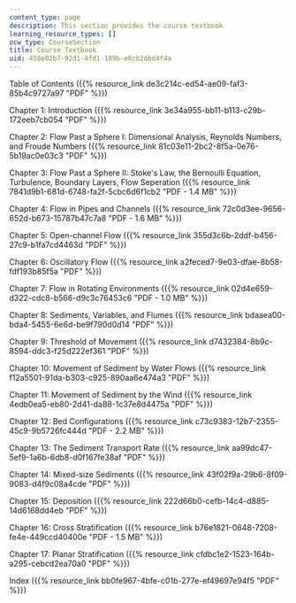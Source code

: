 ```yaml
---
content_type: page
description: This section provides the course textbook
learning_resource_types: []
ocw_type: CourseSection
title: Course Textbook
uid: 458e02b7-92d1-4fd1-189b-e8cb2d6d4f4a
---
```


Table of Contents ({{% resource_link de3c214c-ed54-ae09-faf3-85b4c9727a97 "PDF" %}})

Chapter 1: Introduction ({{% resource_link 3e34a955-bb11-b113-c29b-172eeb7cb054 "PDF" %}})

Chapter 2: Flow Past a Sphere I: Dimensional Analysis, Reynolds Numbers, and Froude Numbers ({{% resource_link 81c03e11-2bc2-8f5a-0e76-5b19ac0e03c3 "PDF" %}})

Chapter 3: Flow Past a Sphere II: Stoke's Law, the Bernoulli Equation, Turbulence, Boundary Layers, Flow Seperation ({{% resource_link 7841d9b1-681d-6748-fa2f-5cbc6d6f1cb2 "PDF - 1.4 MB" %}})

Chapter 4: Flow in Pipes and Channels ({{% resource_link 72c0d3ee-9656-652d-b673-15787b47c7a8 "PDF - 1.6 MB" %}})

Chapter 5: Open-channel Flow ({{% resource_link 355d3c6b-2ddf-b456-27c9-b1fa7cd4463d "PDF" %}})

Chapter 6: Oscillatory Flow ({{% resource_link a2feced7-9e03-dfae-8b58-fdf193b85f5a "PDF" %}})

Chapter 7: Flow in Rotating Environments ({{% resource_link 02d4e659-d322-cdc8-b566-d9c3c76453c6 "PDF - 1.0 MB" %}})

Chapter 8: Sediments, Variables, and Flumes ({{% resource_link bdaaea00-bda4-5455-6e6d-be9f790d0d14 "PDF" %}})

Chapter 9: Threshold of Movement ({{% resource_link d7432384-8b9c-8594-ddc3-f25d222ef361 "PDF" %}})

Chapter 10: Movement of Sediment by Water Flows ({{% resource_link f12a5501-91da-b303-c925-890aa6e474a3 "PDF" %}})

Chapter 11: Movement of Sediment by the Wind ({{% resource_link 4edb0ea5-eb80-2d41-da88-1c37e8d4475a "PDF" %}})

Chapter 12: Bed Configurations ({{% resource_link c73c9383-12b7-2355-45c9-9b5726fc444d "PDF - 2.2 MB" %}})

Chapter 13: The Sediment Transport Rate ({{% resource_link aa99dc47-5ef9-1a6b-6db8-d0f167fe38af "PDF" %}})

Chapter 14: Mixed-size Sediments ({{% resource_link 43f02f9a-29b6-8f09-9083-d4f9c08a4cde "PDF" %}})

Chapter 15: Deposition ({{% resource_link 222d66b0-cefb-14c4-d885-14d6168dd4eb "PDF" %}})

Chapter 16: Cross Stratification ({{% resource_link b76e1821-0648-7208-fe4e-449ccd40400e "PDF - 1.5 MB" %}})

Chapter 17: Planar Stratification ({{% resource_link cfdbc1e2-1523-164b-a295-cebcd2ea70a0 "PDF" %}})

Index ({{% resource_link bb0fe967-4bfe-c01b-277e-ef49697e94f5 "PDF" %}})